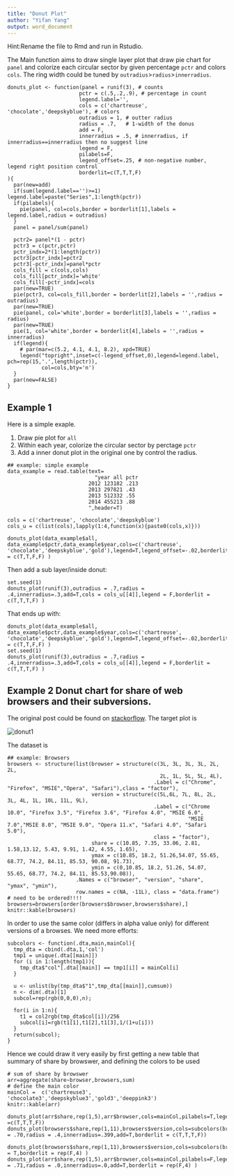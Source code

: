 ```yaml
---
title: "Donut Plot"
author: "Yifan Yang"
output: word_document
---
```


Hint:Rename the file to Rmd and run in Rstudio.

The Main function aims to draw single layer plot that draw pie chart for `panel` and colorize each
circular sector by given percentage `pctr` and colors `cols`. The ring width could be tuned by
`outradius`>`radius`>`innerradius`.

```{r}
donuts_plot <- function(panel = runif(3), # counts
                       pctr = c(.5,.2,.9), # percentage in count
                       legend.label='',
                       cols = c('chartreuse', 'chocolate','deepskyblue'), # colors
                       outradius = 1, # outter radius
                       radius = .7,   # 1-width of the donus 
                       add = F,
                       innerradius = .5, # innerradius, if innerradius==innerradius then no suggest line
                       legend = F,
                       pilabels=F,
                       legend_offset=.25, # non-negative number, legend right position control
                       borderlit=c(T,T,T,F)
){
  par(new=add)
  if(sum(legend.label=='')>=1) legend.label=paste("Series",1:length(pctr))
  if(pilabels){
    pie(panel, col=cols,border = borderlit[1],labels = legend.label,radius = outradius)
  }
  panel = panel/sum(panel)

  pctr2= panel*(1 - pctr)
  pctr3 = c(pctr,pctr)
  pctr_indx=2*(1:length(pctr))
  pctr3[pctr_indx]=pctr2
  pctr3[-pctr_indx]=panel*pctr
  cols_fill = c(cols,cols)
  cols_fill[pctr_indx]='white'
  cols_fill[-pctr_indx]=cols
  par(new=TRUE)
  pie(pctr3, col=cols_fill,border = borderlit[2],labels = '',radius = outradius)
  par(new=TRUE)
  pie(panel, col='white',border = borderlit[3],labels = '',radius = radius)
  par(new=TRUE)
  pie(1, col='white',border = borderlit[4],labels = '',radius = innerradius)
  if(legend){
    # par(mar=c(5.2, 4.1, 4.1, 8.2), xpd=TRUE)
    legend("topright",inset=c(-legend_offset,0),legend=legend.label, pch=rep(15,'.',length(pctr)), 
           col=cols,bty='n')
  }
  par(new=FALSE)
}
```

Example 1
------------

Here is a simple exaple.

1. Draw pie plot for `all`    
2. Within each year, colorize the circular sector by perctage `pctr`    
3. Add a inner donut plot in the original one by control the radius. 

```{r, fig.width=8,fig.height=8}
## example: simple example
data_example = read.table(text=
                            "year all pctr
                          2012 123182 .213
                          2013 297821 .43
                          2013 512332 .55
                          2014 455213 .88
                          ",header=T)

cols = c('chartreuse', 'chocolate','deepskyblue')
cols_u = c(list(cols),lapply(1:4,function(x){paste0(cols,x)}))

donuts_plot(data_example$all, data_example$pctr,data_example$year,cols=c('chartreuse', 'chocolate','deepskyblue','gold'),legend=T,legend_offset=-.02,borderlit = c(T,T,F,F) )
```

Then add a sub layer/inside donut:

```{r, fig.width=8,fig.height=8}
set.seed(1)
donuts_plot(runif(3),outradius = .7,radius = .4,innerradius=.3,add=T,cols = cols_u[[4]],legend = F,borderlit = c(T,T,T,F) )
```

That ends up with:

```{r,echo=FALSE,fig.width=8,fig.height=8}
donuts_plot(data_example$all, data_example$pctr,data_example$year,cols=c('chartreuse', 'chocolate','deepskyblue','gold'),legend=T,legend_offset=-.02,borderlit = c(T,T,F,F) )
set.seed(1)
donuts_plot(runif(3),outradius = .7,radius = .4,innerradius=.3,add=T,cols = cols_u[[4]],legend = F,borderlit = c(T,T,T,F) )
```

Example 2 Donut chart for share of web browsers and their subversions. 
-------------

The original post could be found on [stackorflow](http://stackoverflow.com/questions/26748069/ggplot2-pie-and-donut-chart-on-same-plot).
The target plot is

![donut1](http://i.stack.imgur.com/Yx83O.png)

The dataset is 


```{r, asis=TRUE}
## example: Browsers
browsers <- structure(list(browser = structure(c(3L, 3L, 3L, 3L, 2L, 2L, 
                                                 2L, 1L, 5L, 5L, 4L), 
                                               .Label = c("Chrome", "Firefox", "MSIE","Opera", "Safari"),class = "factor"), 
                           version = structure(c(5L,6L, 7L, 8L, 2L, 3L, 4L, 1L, 10L, 11L, 9L), 
                                               .Label = c("Chrome 10.0", "Firefox 3.5", "Firefox 3.6", "Firefox 4.0", "MSIE 6.0", 
                                                          "MSIE 7.0","MSIE 8.0", "MSIE 9.0", "Opera 11.x", "Safari 4.0", "Safari 5.0"),
                                               class = "factor"), 
                           share = c(10.85, 7.35, 33.06, 2.81, 1.58,13.12, 5.43, 9.91, 1.42, 4.55, 1.65), 
                           ymax = c(10.85, 18.2, 51.26,54.07, 55.65, 68.77, 74.2, 84.11, 85.53, 90.08, 91.73), 
                           ymin = c(0,10.85, 18.2, 51.26, 54.07, 55.65, 68.77, 74.2, 84.11, 85.53,90.08)),
                      .Names = c("browser", "version", "share", "ymax", "ymin"),
                      row.names = c(NA, -11L), class = "data.frame")
# need to be ordered!!!!
browsers=browsers[order(browsers$browser,browsers$share),]
knitr::kable(browsers)
```

In order to use the same color (differs in alpha value only) for different versions of a browses. We need more efforts:


```{r}
subcolors <- function(.dta,main,mainCol){
  tmp_dta = cbind(.dta,1,'col')
  tmp1 = unique(.dta[[main]])
  for (i in 1:length(tmp1)){
    tmp_dta$"col"[.dta[[main]] == tmp1[i]] = mainCol[i]
  }
  
  u <- unlist(by(tmp_dta$"1",tmp_dta[[main]],cumsum))
  n <- dim(.dta)[1]
  subcol=rep(rgb(0,0,0),n);
  
  for(i in 1:n){
    t1 = col2rgb(tmp_dta$col[i])/256
    subcol[i]=rgb(t1[1],t1[2],t1[3],1/(1+u[i]))
  }
  return(subcol);
}
```

Hence we could draw it very easily by first getting a new table that summary of share by browswer, and defining the colors to be used

```{r,asis=TRUE}
# sum of share by browswer
arr=aggregate(share~browser,browsers,sum)
# define the main color
mainCol =  c('chartreuse3', 'chocolate3','deepskyblue3','gold3','deeppink3')
knitr::kable(arr)
```

```{r, fig.width=8,fig.height=8,fig.cap="Donuts chart of browsers' shares: implement 1"}
donuts_plot(arr$share,rep(1,5),arr$browser,cols=mainCol,pilabels=T,legend=F,borderlit =c(T,T,T,F))
donuts_plot(browsers$share,rep(1,11),browsers$version,cols=subcolors(browsers,"browser",mainCol),pilabels=T,legend_offset=.02,outradius = .70,radius = .4,innerradius=.399,add=T,borderlit = c(T,T,T,F))
```


```{r, fig.width=8,fig.height=7,fig.cap="Donuts chart of browsers' shares: implement 2"}
donuts_plot(browsers$share,rep(1,11),browsers$version,cols=subcolors(browsers,"browser",mainCol),legend=F,pilabels = T,borderlit = rep(F,4) )
donuts_plot(arr$share,rep(1,5),arr$browser,cols=mainCol,pilabels=F,legend=T,legend_offset=.01,outradius = .71,radius = .0,innerradius=.0,add=T,borderlit = rep(F,4) )
```
